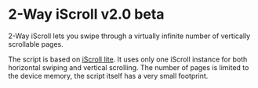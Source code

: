 2-Way iScroll v2.0 beta
=======================

2-Way iScroll lets you swipe through a virtually infinite number of vertically scrollable pages.

The script is based on [iScroll lite](http://cubiq.org/iscroll-4). It uses only one iScroll instance for both horizontal swiping and vertical scrolling. The number of pages is limited to the device memory, the script itself has a very small footprint.